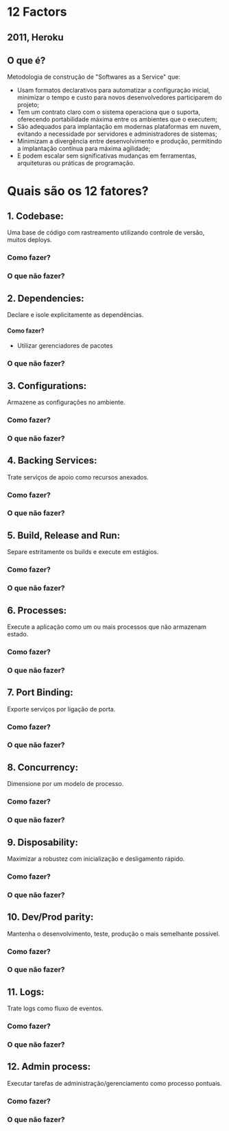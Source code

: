 # 12 Factors

## 2011, Heroku

## O que é?
Metodologia de construção de "Softwares as a Service" que:
- Usam formatos declarativos para automatizar a configuração inicial, minimizar o tempo e custo para novos desenvolvedores participarem do projeto;
- Tem um contrato claro com o sistema operaciona que o suporta, oferecendo portabilidade máxima entre os ambientes que o executem;
- São adequados para implantação em modernas plataformas em nuvem, evitando a necessidade por servidores e administradores de sistemas;
- Minimizam a divergência entre desenvolvimento e produção, permitindo a implantação contínua para máxima agilidade;
- E podem escalar sem significativas mudanças em ferramentas, arquiteturas ou práticas de programação.

# Quais são os 12 fatores?
## 1. Codebase:
Uma base de código com rastreamento utilizando controle de versão, muitos deploys.

### Como fazer?

### O que não fazer?

## 2. Dependencies:
Declare e isole explicitamente as dependências.

#### Como fazer?
- Utilizar gerenciadores de pacotes

### O que não fazer?

## 3. Configurations:
Armazene as configurações no ambiente.

### Como fazer?

### O que não fazer?

## 4. Backing Services:
Trate serviços de apoio como recursos anexados.

### Como fazer?

### O que não fazer?

## 5. Build, Release and Run:
Separe estritamente os builds e execute em estágios.

### Como fazer?

### O que não fazer?

## 6. Processes:
Execute a aplicação como um ou mais processos que não armazenam estado.

### Como fazer?

### O que não fazer?

## 7. Port Binding:
Exporte serviços por ligação de porta.

### Como fazer?

### O que não fazer?

## 8. Concurrency:
Dimensione por um modelo de processo.

### Como fazer?

### O que não fazer?

## 9. Disposability:
Maximizar a robustez com inicialização e desligamento rápido.

### Como fazer?

### O que não fazer?

## 10. Dev/Prod parity:
Mantenha o desenvolvimento, teste, produção o mais semelhante possível.

### Como fazer?

### O que não fazer?

## 11. Logs:
Trate logs como fluxo de eventos.

### Como fazer?

### O que não fazer?

## 12. Admin process:
Executar tarefas de administração/gerenciamento como processo pontuais.

### Como fazer?

### O que não fazer?